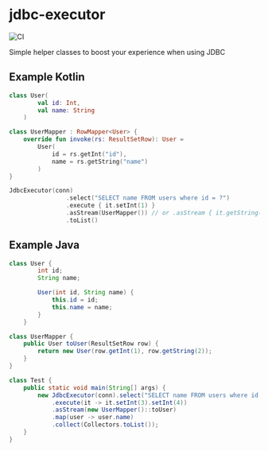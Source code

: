 # jdbc-executor

![CI](https://github.com/Brunomachadob/jdbc-executor/workflows/CI/badge.svg)

Simple helper classes to boost your experience when using JDBC


## Example Kotlin
```kotlin
class User(
        val id: Int,
        val name: String
    )

class UserMapper : RowMapper<User> {
    override fun invoke(rs: ResultSetRow): User =
        User(
            id = rs.getInt("id"),
            name = rs.getString("name")
        )
}

JdbcExecutor(conn)
                .select("SELECT name FROM users where id = ?")
                .execute { it.setInt(1) }
                .asStream(UserMapper()) // or .asStream { it.getString("name") }
                .toList()
```

## Example Java

```java
class User {
        int id;
        String name;

        User(int id, String name) {
            this.id = id;
            this.name = name;
        }
    }

class UserMapper {
    public User toUser(ResultSetRow row) {
        return new User(row.getInt(1), row.getString(2));
    }
}

class Test {
    public static void main(String[] args) {
        new JdbcExecutor(conn).select("SELECT name FROM users where id in (?, ?)")
            .execute(it -> it.setInt(3).setInt(4))
            .asStream(new UserMapper()::toUser)
            .map(user -> user.name)
            .collect(Collectors.toList());
    }
}
```